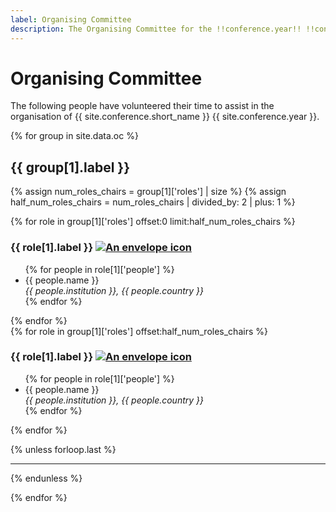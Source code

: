 ```yaml
---
label: Organising Committee
description: The Organising Committee for the !!conference.year!! !!conference.full_name!! conference.
---
```


# Organising Committee

The following people have volunteered their time to assist in the organisation of {{ site.conference.short_name }} {{ site.conference.year }}.

{% for group in site.data.oc %}
<h2 class="mt-3">{{ group[1].label }}</h2>

{% assign num_roles_chairs = group[1]['roles'] | size %}
{% assign half_num_roles_chairs = num_roles_chairs | divided_by: 2 | plus: 1 %}

<div class="row">
	<div class="col-md-6 col-12 mblast-0">
        {% for role in group[1]['roles'] offset:0 limit:half_num_roles_chairs %}
		<h3>{{ role[1].label }} <a href="{{ role[1].email }}" title="Retrieve the email address for {{ site.conference.year }} {{ role[1].label }}"><img src="{{ "assets/img/envelope.svg" | relative_url }}" alt="An envelope icon" class="icon-email ml-1"></a></h3>
		<ul class="list-unstyled">
			{% for people in role[1]['people'] %}
            <li class="pb-1">{{ people.name }}<br><em class="text-muted small">{{ people.institution }}, {{ people.country }}</em></li>
			{% endfor %}
		</ul>
        {% endfor %}
	</div>
	<div class="col-md-6 col-12 mblast-0">
        {% for role in group[1]['roles'] offset:half_num_roles_chairs %}
		<h3>{{ role[1].label }} <a href="{{ role[1].email }}" title="Retrieve the email address for {{ site.conference.year }} {{ role[1].label }}"><img src="{{ "assets/img/envelope.svg" | relative_url }}" alt="An envelope icon" class="icon-email ml-1"></a></h3>
		<ul class="list-unstyled">
			{% for people in role[1]['people'] %}
            <li class="pb-1">{{ people.name }}<br><em class="text-muted small">{{ people.institution }}, {{ people.country }}</em></li>
			{% endfor %}
		</ul>
        {% endfor %}
	</div>
</div>

{% unless forloop.last %}
<hr>
{% endunless %}

{% endfor %}